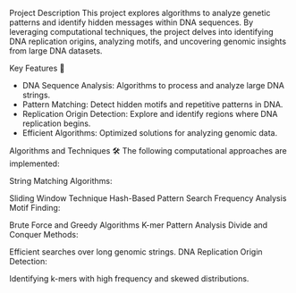 Project Description
This project explores algorithms to analyze genetic patterns and identify hidden messages within DNA sequences. By leveraging computational techniques, the project delves into identifying DNA replication origins, analyzing motifs, and uncovering genomic insights from large DNA datasets.

Key Features 🚀
- DNA Sequence Analysis: Algorithms to process and analyze large DNA strings.
- Pattern Matching: Detect hidden motifs and repetitive patterns in DNA.
- Replication Origin Detection: Explore and identify regions where DNA replication begins.
- Efficient Algorithms: Optimized solutions for analyzing genomic data.

Algorithms and Techniques 🛠️
The following computational approaches are implemented:

String Matching Algorithms:

Sliding Window Technique
Hash-Based Pattern Search
Frequency Analysis
Motif Finding:

Brute Force and Greedy Algorithms
K-mer Pattern Analysis
Divide and Conquer Methods:

Efficient searches over long genomic strings.
DNA Replication Origin Detection:

Identifying k-mers with high frequency and skewed distributions.
